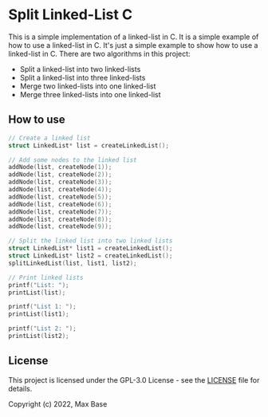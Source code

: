 # Split Linked-List C

This is a simple implementation of a linked-list in C. It is a simple example of how to use a linked-list in C. It's just a simple example to show how to use a linked-list in C. There are two algorithms in this project:

- Split a linked-list into two linked-lists
- Split a linked-list into three linked-lists
- Merge two linked-lists into one linked-list
- Merge three linked-lists into one linked-list

## How to use

```c
// Create a linked list
struct LinkedList* list = createLinkedList();

// Add some nodes to the linked list
addNode(list, createNode(1));
addNode(list, createNode(2));
addNode(list, createNode(3));
addNode(list, createNode(4));
addNode(list, createNode(5));
addNode(list, createNode(6));
addNode(list, createNode(7));
addNode(list, createNode(8));
addNode(list, createNode(9));

// Split the linked list into two linked lists
struct LinkedList* list1 = createLinkedList();
struct LinkedList* list2 = createLinkedList();
splitLinkedList(list, list1, list2);

// Print linked lists
printf("List: ");
printList(list);

printf("List 1: ");
printList(list1);

printf("List 2: ");
printList(list2);
```

## License

This project is licensed under the GPL-3.0 License - see the [LICENSE](LICENSE) file for details.

Copyright (c) 2022, Max Base
